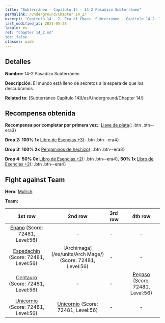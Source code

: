```yaml
---
title: "Subterráneo - Capítulo 14 - 14-2 Pasadizo Subterráneo"
permalink: /Underground/Chapter 14_2/
excerpt: "Capítulo 14 - 2. Era of Chaos  Subterráneo - Capítulo 14_2. 14-2 Pasadizo Subterráneo"
last_modified_at: 2021-05-28
locale: es
ref: "Chapter 14_2.md"
toc: false
classes: wide
---
```


## Detalles

 **Nombre:** 14-2 Pasadizo Subterráneo

 **Descripción:** El mundo está lleno de secretos a la espera de que los descubramos.

 **Related to:** [Subterráneo Capítulo 14](/es/Underground/Chapter 14/)

## Recompensa obtenida

 **Recompensa por completar por primera vez::** [Llave de plata](/ItemsES/con_693/){: .btn .btn--era3}

 **Drop 2:** **100% 1x** [Libro de Esencias +3](/ItemsES/mat_60/){: .btn .btn--era4}

 **Drop 3:** **100% 2x** [Pergaminos de hechizo](/ItemsES/con_694/){: .btn .btn--era3}

 **Drop 4:** **50% 0x** [Libro de Esencias +2](/ItemsES/mat_53/){: .btn .btn--era4}, **50% 1x** [Libro de Esencias +2](/ItemsES/mat_53/){: .btn .btn--era4}


## Fight against Team
 **Hero:** [Mullich](/es/heroes/Mullich/)

 **Team:**


  | 1st row | 2nd row | 3rd row | 4th row |
  |:----:|:----:|:----|:----:|
  | [Enano](/es/units/Dwarf/) (Score: 72481, Level:56)  | - | - | - |
  | [Espadachín](/es/units/Swordsman/) (Score: 72481, Level:56)  | [Archimaga](/es/units/Arch Mage/) (Score: 72481, Level:56)  | - | - |
  | [Centauro](/es/units/Centaur/) (Score: 72481, Level:56)  | - | - | [Pegaso](/es/units/Pegasus/) (Score: 72481, Level:56)  |
  | [Unicornio](/es/units/Unicorn/) (Score: 72481, Level:56)  | [Unicornio](/es/units/Unicorn/) (Score: 72481, Level:56)  | - | - |



